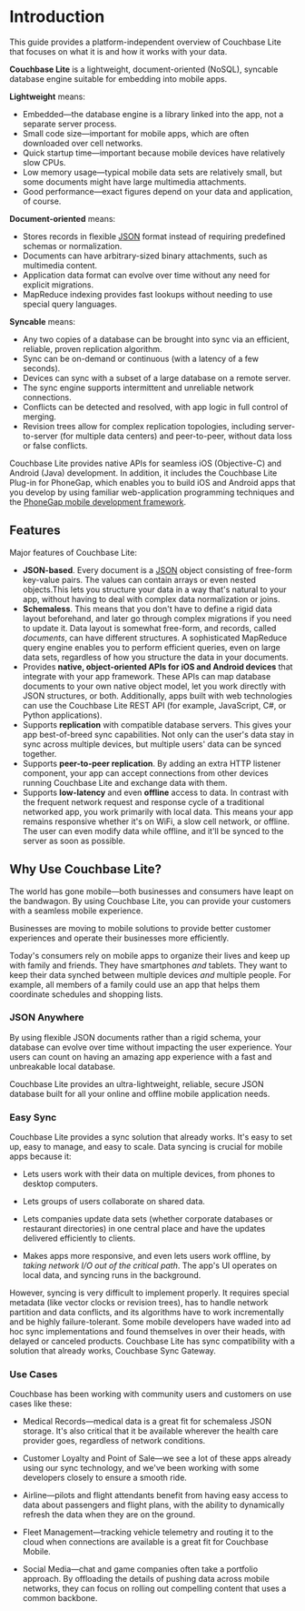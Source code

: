 # Introduction

This guide provides a platform-independent overview of Couchbase Lite that focuses on what it is and how it works with your data.

**Couchbase Lite** is a lightweight, document-oriented (NoSQL), syncable database engine suitable for embedding into mobile apps.

**Lightweight** means:

* Embedded—the database engine is a library linked into the app, not a separate server process.
* Small code size—important for mobile apps, which are often downloaded over cell networks.
* Quick startup time—important because mobile devices have relatively slow CPUs.
* Low memory usage—typical mobile data sets are relatively small, but some documents might have large multimedia attachments.
* Good performance—exact figures depend on your data and application, of course.

**Document-oriented** means:

* Stores records in flexible [JSON](http://json.org) format instead of requiring predefined schemas or normalization.
* Documents can have arbitrary-sized binary attachments, such as multimedia content.
* Application data format can evolve over time without any need for explicit migrations.
* MapReduce indexing provides fast lookups without needing to use special query languages.

**Syncable** means:

* Any two copies of a database can be brought into sync via an efficient, reliable, proven replication algorithm.
* Sync can be on-demand or continuous (with a latency of a few seconds).
* Devices can sync with a subset of a large database on a remote server.
* The sync engine supports intermittent and unreliable network connections.
* Conflicts can be detected and resolved, with app logic in full control of merging.
* Revision trees allow for complex replication topologies, including server-to-server (for multiple data centers) and peer-to-peer, without data loss or false conflicts.

Couchbase Lite provides native APIs for seamless iOS (Objective-C) and Android (Java) development. In addition, it includes the Couchbase Lite Plug-in for PhoneGap, which enables you to build iOS and Android apps that you develop by using familiar web-application programming techniques and the [PhoneGap mobile development framework](http://phonegap.com).

## Features

Major features of Couchbase Lite:

  * **JSON-based**. Every document is a [JSON](http://json.org) object consisting of free-form key-value pairs. The values can contain arrays or even nested objects.This lets you structure your data in a way that's natural to your app, without having to deal with complex data normalization or joins.
  * **Schemaless**. This means that you don't have to define a rigid data layout beforehand, and later go through complex migrations if you need to update it. Data layout is somewhat free-form, and records, called *documents*, can have different structures. A sophisticated MapReduce query engine enables you to perform efficient queries, even on large data sets, regardless of how you structure the data in your documents.
  * Provides **native, object-oriented APIs for iOS and Android devices** that integrate with your app framework. These APIs can map database documents to your own native object model, let you work directly with JSON structures, or both. Additionally, apps built with web technologies can use the Couchbase Lite REST API (for example, JavaScript, C#, or Python applications).
  * Supports **replication** with compatible database servers. This gives your app best-of-breed sync capabilities. Not only can the user's data stay in sync across multiple devices, but multiple users' data can be synced together.
  * Supports **peer-to-peer replication**. By adding an extra HTTP listener component, your app can accept connections from other devices running Couchbase Lite and exchange data with them.
 * Supports **low-latency** and even **offline** access to data. In contrast with the frequent network request and response cycle of a traditional networked app, you work primarily with local data. This means your app remains responsive whether it's on WiFi, a slow cell network, or offline. The user can even modify data while offline, and it'll be synced to the server as soon as possible.

## Why Use Couchbase Lite?

The world has gone mobile—both businesses and consumers have leapt on the bandwagon. By using Couchbase Lite, you can provide your customers with a seamless mobile experience.

Businesses are moving to mobile solutions to provide better customer experiences and operate their businesses more efficiently.

Today's consumers rely on mobile apps to organize their lives and keep up with family and friends. They have smartphones *and* tablets. They want to keep their data synched between multiple devices *and* multiple people. For example, all members of a family could use an app that helps them coordinate schedules and shopping lists.

### JSON Anywhere

By using flexible JSON documents rather than a rigid schema, your database can evolve over time without impacting the user experience. Your users can count on having an amazing app experience with a fast and unbreakable local database.

Couchbase Lite provides an ultra-lightweight, reliable, secure JSON database built for all your online and offline mobile application needs.

### Easy Sync

Couchbase Lite provides a sync solution that already works. It's easy to set up, easy to manage, and easy to scale. Data syncing is crucial for mobile apps because it:

* Lets users work with their data on multiple devices, from phones to desktop computers.

* Lets groups of users collaborate on shared data.

* Lets companies update data sets (whether corporate databases or restaurant directories) in one central place and have the updates delivered efficiently to clients.

* Makes apps more responsive, and even lets users work offline, by _taking network I/O out of the critical path_. The app's UI operates on local data, and syncing runs in the background.

However, syncing is very difficult to implement properly. It requires special metadata (like vector clocks or revision trees), has to handle network partition and data conflicts, and its algorithms have to work incrementally and be highly failure-tolerant. Some mobile developers have waded into ad hoc sync implementations and found themselves in over their heads, with delayed or canceled products. Couchbase Lite has sync compatibility with a solution that already works, Couchbase Sync Gateway. 


### Use Cases

Couchbase has been working with community users and customers on use cases like these:

* Medical Records—medical data is a great fit for schemaless JSON storage. It's also critical that it be available wherever the health care provider goes, regardless of network conditions.

* Customer Loyalty and Point of Sale—we see a lot of these apps already using our sync technology, and we've been working with some developers closely to ensure a smooth ride.

* Airline—pilots and flight attendants benefit from having easy access to data about passengers and flight plans, with the ability to dynamically refresh the data when they are on the ground.

* Fleet Management—tracking vehicle telemetry and routing it to the cloud when connections are available is a great fit for Couchbase Mobile.

* Social Media—chat and game companies often take a portfolio approach. By offloading the details of pushing data across mobile networks, they can focus on rolling out compelling content that uses a common backbone.
